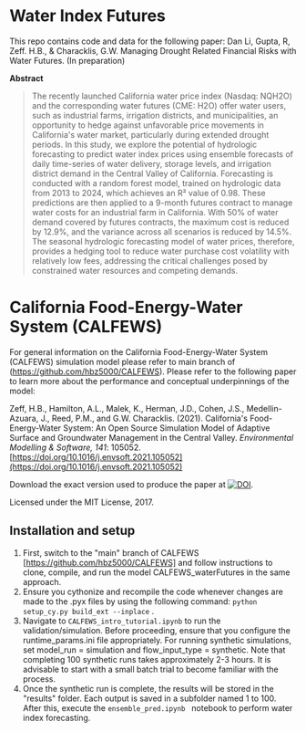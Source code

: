 # Water Index Futures
This repo contains code and data for the following paper:
Dan Li, Gupta, R, Zeff. H.B., & Characklis, G.W.
Managing Drought Related Financial Risks with Water Futures. (In preparation)

**Abstract**
>The recently launched California water price index (Nasdaq: NQH2O) and the corresponding water futures (CME: H2O) offer water users, such as industrial farms, irrigation districts, and municipalities, an opportunity to hedge against unfavorable price movements in California's water market, particularly during extended drought periods. In this study, we explore the potential of hydrologic forecasting to predict water index prices using ensemble forecasts of daily time-series of water delivery, storage levels, and irrigation district demand in the Central Valley of California. Forecasting is conducted with a random forest model, trained on hydrologic data from 2013 to 2024, which achieves an R² value of 0.98. These predictions are then applied to a 9-month futures contract to manage water costs for an industrial farm in California. With 50% of water demand covered by futures contracts, the maximum cost is reduced by 12.9%, and the variance across all scenarios is reduced by 14.5%. The seasonal hydrologic forecasting model of water prices, therefore, provides a hedging tool to reduce water purchase cost volatility with relatively low fees, addressing the critical challenges posed by constrained water resources and competing demands.

# California Food-Energy-Water System (CALFEWS)
For general information on the California Food-Energy-Water System (CALFEWS) simulation model please refer to main branch of (https://github.com/hbz5000/CALFEWS).
Please refer to the following paper to learn more about the performance and conceptual underpinnings of the model:

Zeff, H.B., Hamilton, A.L., Malek, K., Herman, J.D., Cohen, J.S., Medellin-Azuara, J., Reed, P.M., and G.W. Characklis. (2021). California's Food-Energy-Water System: An Open Source Simulation Model of Adaptive Surface and Groundwater Management in the Central Valley. *Environmental Modelling & Software, 141*: 105052. [https://doi.org/10.1016/j.envsoft.2021.105052](https://doi.org/10.1016/j.envsoft.2021.105052) 

Download the exact version used to produce the paper at [![DOI](https://zenodo.org/badge/DOI/10.5281/zenodo.4091708.svg)](https://doi.org/10.5281/zenodo.4091708).

Licensed under the MIT License, 2017.

## Installation and setup
1. First, switch to the "main" branch of CALFEWS [https://github.com/hbz5000/CALFEWS] and follow instructions to clone, compile, and run the model CALFEWS_waterFutures in the same approach.
2. Ensure you cythonize and recompile the code whenever changes are made to the .pyx files by using the following command:  ``python setup_cy.py build_ext --inplace`` .
3. Navigate to ``CALFEWS_intro_tutorial.ipynb`` to run the validation/simulation. Before proceeding, ensure that you configure the runtime_params.ini file appropriately. For running synthetic simulations, set model_run = simulation and flow_input_type = synthetic. Note that completing 100 synthetic runs takes approximately 2-3 hours. It is advisable to start with a small batch trial to become familiar with the process. 
4. Once the synthetic run is complete, the results will be stored in the "results" folder. Each output is saved in a subfolder named 1 to 100. After this, execute the  ``ensemble_pred.ipynb `` notebook to perform water index forecasting.

